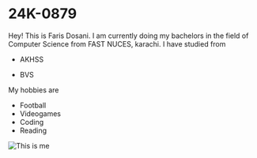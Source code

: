 # 24K-0879

Hey! This is Faris Dosani. I am currently doing my bachelors in the field of Computer Science from FAST NUCES, karachi. I have studied from
- AKHSS
* BVS

My hobbies are
* Football
* Videogames
* Coding
* Reading

![This is me](https://1drv.ms/i/c/1bc028248ad2190c/Edb09P4EQBdKtbtQJ_i0TYwBBrGTDN64eQ2GPXXz07peHg?e=C6W2rp)
